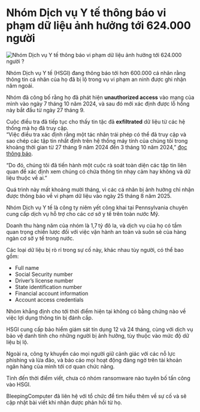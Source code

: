 # Nhóm Dịch vụ Y tế thông báo vi phạm dữ liệu ảnh hưởng tới 624.000 người

![Nhóm Dịch vụ Y tế thông báo vi phạm dữ liệu ảnh hưởng tới 624.000 người ?](https://www.bleepstatic.com/content/hl-images/2025/08/27/nurse-clinic.jpg)

Nhóm Dịch vụ Y tế (HSGI) đang thông báo tới hơn 600.000 cá nhân rằng thông tin cá nhân của họ đã bị lộ trong vụ vi phạm an ninh được ghi nhận năm ngoái.

Nhóm đã công bố rằng họ đã phát hiện **unauthorized access** vào mạng của mình vào ngày 7 tháng 10 năm 2024, và sau đó mới xác định được lỗ hổng này bắt đầu từ ngày 27 tháng 9.

Cuộc điều tra đã tiếp tục cho thấy tin tặc đã **exfiltrated** dữ liệu từ các hệ thống mà họ đã truy cập.  
“Việc điều tra xác định rằng một tác nhân trái phép có thể đã truy cập và sao chép các tập tin nhất định trên hệ thống máy tính của chúng tôi trong khoảng thời gian từ 27 tháng 9 năm 2024 đến 3 tháng 10 năm 2024,” [đọc thông báo](https://www.documentcloud.org/documents/26076520-healthcare-services-group-inc-notice-of-data-event-me/).

“Do đó, chúng tôi đã tiến hành một cuộc rà soát toàn diện các tập tin liên quan để xác định xem chúng có chứa thông tin nhạy cảm hay không và dữ liệu thuộc về ai.”

Quá trình này mất khoảng mười tháng, vì các cá nhân bị ảnh hưởng chỉ nhận được thông báo về vi phạm dữ liệu vào ngày 25 tháng 8 năm 2025.

Nhóm Dịch vụ Y tế là công ty niêm yết công khai tại Pennsylvania chuyên cung cấp dịch vụ hỗ trợ cho các cơ sở y tế trên toàn nước Mỹ.

Doanh thu hàng năm của nhóm là 1,7 tỷ đô la, và dịch vụ của họ có tầm quan trọng chiến lược đối với việc vận hành an toàn và suôn sẻ của hàng ngàn cơ sở y tế trong nước.

Các loại dữ liệu bị rò rỉ trong sự cố này, khác nhau tùy người, có thể bao gồm:

* Full name  
* Social Security number  
* Driver’s license number  
* State identification number  
* Financial account information  
* Account access credentials  

Nhóm khẳng định cho tới thời điểm hiện tại không có bằng chứng nào về việc lợi dụng thông tin bị đánh cắp.

HSGI cung cấp bảo hiểm giám sát tín dụng 12 và 24 tháng, cùng với dịch vụ bảo vệ danh tính cho những người bị ảnh hưởng, tùy thuộc vào mức độ dữ liệu bị lộ.

Ngoài ra, công ty khuyến cáo mọi người giữ cảnh giác với các nỗ lực phishing và lừa đảo, và báo cáo mọi hoạt động đáng ngờ trên tài khoản ngân hàng của mình tới cơ quan chức năng.

Tính đến thời điểm viết, chưa có nhóm ransomware nào tuyên bố tấn công vào HSGI.

BleepingComputer đã liên hệ với tổ chức để tìm hiểu thêm về sự cố và sẽ cập nhật bài viết khi nhận được phản hồi từ họ.